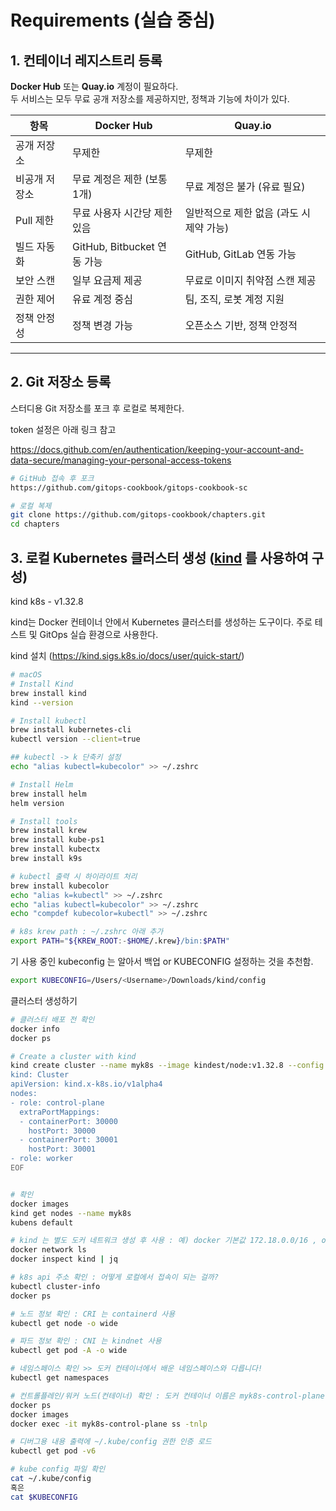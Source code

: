 # Requirements (실습 중심)

## 1. 컨테이너 레지스트리 등록
**Docker Hub** 또는 **Quay.io** 계정이 필요하다.  
두 서비스는 모두 무료 공개 저장소를 제공하지만, 정책과 기능에 차이가 있다.

| 항목    | Docker Hub | Quay.io |
|--------|-------------|---------|
| 공개 저장소 | 무제한 | 무제한 |
| 비공개 저장소 | 무료 계정은 제한 (보통 1개) | 무료 계정은 불가 (유료 필요) |
| Pull 제한 | 무료 사용자 시간당 제한 있음 | 일반적으로 제한 없음 (과도 시 제약 가능) |
| 빌드 자동화 | GitHub, Bitbucket 연동 가능 | GitHub, GitLab 연동 가능 |
| 보안 스캔 | 일부 요금제 제공 | 무료로 이미지 취약점 스캔 제공 |
| 권한 제어 | 유료 계정 중심 | 팀, 조직, 로봇 계정 지원 |
| 정책 안정성 | 정책 변경 가능 | 오픈소스 기반, 정책 안정적 |

---

## 2. Git 저장소 등록
스터디용 Git 저장소를 포크 후 로컬로 복제한다.

token 설정은 아래 링크 참고

https://docs.github.com/en/authentication/keeping-your-account-and-data-secure/managing-your-personal-access-tokens


```bash
# GitHub 접속 후 포크
https://github.com/gitops-cookbook/gitops-cookbook-sc

# 로컬 복제
git clone https://github.com/gitops-cookbook/chapters.git
cd chapters
```

## 3. 로컬 Kubernetes 클러스터 생성 ([kind](https://kind.sigs.k8s.io/) 를 사용하여 구성)
kind k8s - v1.32.8

kind는 Docker 컨테이너 안에서 Kubernetes 클러스터를 생성하는 도구이다.
주로 테스트 및 GitOps 실습 환경으로 사용한다.

kind 설치 (https://kind.sigs.k8s.io/docs/user/quick-start/)
```bash
# macOS
# Install Kind
brew install kind
kind --version

# Install kubectl
brew install kubernetes-cli
kubectl version --client=true

## kubectl -> k 단축키 설정
echo "alias kubectl=kubecolor" >> ~/.zshrc

# Install Helm
brew install helm
helm version

# Install tools
brew install krew
brew install kube-ps1
brew install kubectx
brew install k9s

# kubectl 출력 시 하이라이트 처리
brew install kubecolor
echo "alias k=kubectl" >> ~/.zshrc
echo "alias kubectl=kubecolor" >> ~/.zshrc
echo "compdef kubecolor=kubectl" >> ~/.zshrc

# k8s krew path : ~/.zshrc 아래 추가
export PATH="${KREW_ROOT:-$HOME/.krew}/bin:$PATH"
```

기 사용 중인 kubeconfig 는 알아서 백업 or KUBECONFIG 설정하는 것을 추천함.
```bash
export KUBECONFIG=/Users/<Username>/Downloads/kind/config
```

클러스터 생성하기
```bash
# 클러스터 배포 전 확인
docker info
docker ps

# Create a cluster with kind
kind create cluster --name myk8s --image kindest/node:v1.32.8 --config - <<EOF
kind: Cluster
apiVersion: kind.x-k8s.io/v1alpha4
nodes:
- role: control-plane
  extraPortMappings:
  - containerPort: 30000
    hostPort: 30000
  - containerPort: 30001
    hostPort: 30001
- role: worker
EOF


# 확인
docker images
kind get nodes --name myk8s
kubens default

# kind 는 별도 도커 네트워크 생성 후 사용 : 예) docker 기본값 172.18.0.0/16 , orbstack 192.168.97.0/24
docker network ls
docker inspect kind | jq

# k8s api 주소 확인 : 어떻게 로컬에서 접속이 되는 걸까?
kubectl cluster-info
docker ps

# 노드 정보 확인 : CRI 는 containerd 사용
kubectl get node -o wide

# 파드 정보 확인 : CNI 는 kindnet 사용
kubectl get pod -A -o wide

# 네임스페이스 확인 >> 도커 컨테이너에서 배운 네임스페이스와 다릅니다!
kubectl get namespaces

# 컨트롤플레인/워커 노드(컨테이너) 확인 : 도커 컨테이너 이름은 myk8s-control-plane , myk8s-worker 임을 확인
docker ps
docker images
docker exec -it myk8s-control-plane ss -tnlp

# 디버그용 내용 출력에 ~/.kube/config 권한 인증 로드
kubectl get pod -v6

# kube config 파일 확인
cat ~/.kube/config
혹은
cat $KUBECONFIG
```


